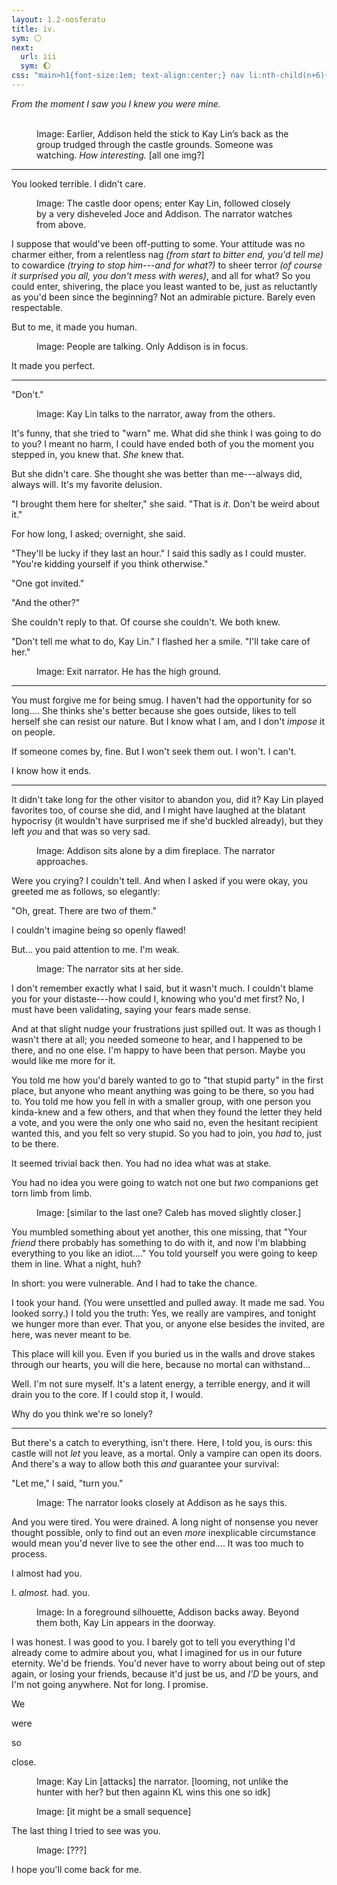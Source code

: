 ```yaml
---
layout: 1.2-nosferatu
title: iv.
sym: 🌕︎
next:
  url: iii
  sym: 🌔︎
css: "main>h1{font-size:1em; text-align:center;} nav li:nth-child(n+6){display:none;} header h2{color:#404040;} nav li:nth-child(5){color:#808080;} figcaption{text-align:center; color:#9f9f9f;} i span{display:block; text-align:center;} hr{margin:3em auto;} hr:first-child+p{text-align:center;} p{text-transform:lowercase; max-width:20em; color:#bfbfbf; font-size:.95em;} .dlg{text-transform:none;} #short{margin:2em auto;}"
---
```

<!--additions/thoughts from last night:
- gary got dragged through the gate and it also broke open and no one is surprised. i think. i don't want to draw a bunch of new things showing this but It Did Happen, allude to it maybe, or have caleb watching /that/ instead (but hmm then why her...)
- joce doesn't just ditch addison, she's looking for a key! and addison is Tired:tm:. joce was basically like "look i get it i am also exhausted but like, i'm gonna go search, and whether you stay close or not is up to you." (far as addison's concerned she got ditched anyway, though.)
- at the end: KL throws something at Caleb? then goes in for the kill. I nuked their powers so this has just gotta be straight-up physical assault lmao, bonus points if she stabs him with something (that she later uses on herself)
- either here or next part: "I just want to go home, fall asleep, and when I wake up this will all have been some nightmare."
-->
<div class="book" markdown="1">
<i><span>From the moment I saw you</span> <span>I knew you were mine.</span></i>

<figure><img src="https://via.placeholder.com/400x300.png" alt=""/> <img src="https://via.placeholder.com/250x300.png" alt=""/> <img src="https://via.placeholder.com/150x300.png" alt=""/>
<figcaption><span class="x">Image: </span>Earlier, Addison held the stick to Kay Lin’s back as the group trudged through the castle grounds. Someone was watching. <i>How interesting.</i> [all one img?]</figcaption></figure>

----

You looked terrible. I didn't care.

<figure><img src="https://via.placeholder.com/600x400.png" alt=""/>
<figcaption><span class="x">Image: </span>The castle door opens; enter Kay Lin, followed closely by a very disheveled Joce and Addison. The narrator watches from above.</figcaption></figure>

I suppose that would've been off-putting to some. Your attitude was no charmer either, from a relentless nag <i>(from start to bitter end, you'd tell me)</i> to cowardice <i>(trying to stop him---and for what?)</i> to sheer terror <i>(of course it surprised you all, you don't mess with weres)</i>, and all for what? So you could enter, shivering, the place you least wanted to be, just as reluctantly as you'd been since the beginning? Not an admirable picture. Barely even respectable. <!--WHAT is he talking about. rewrite this-->

But to me, it made you human.

<figure><img src="https://via.placeholder.com/400x300.png" alt=""/>
<figcaption><span class="x">Image: </span>People are talking. Only Addison is in focus.</figcaption></figure>

It made you perfect.

----

<span class="dlg">"Don't."</span>

<figure><img src="https://via.placeholder.com/400x300.png" alt=""/>
<figcaption><span class="x">Image: </span>Kay Lin talks to the narrator, away from the others.<!--don't forget the gash on her shirt--></figcaption></figure>

It's funny, that she tried to "warn" me. What did she think I was going to do to you? I meant no harm, I could have ended both of you the moment you stepped in, you knew that. *She* knew that.

But she didn't care. She thought she was better than me---always did, always will. It's my favorite delusion.

<span class="dlg">"I brought them here for shelter,"</span> she said. <span class="dlg">"That is *it*. Don't be weird about it."</span>

For how long, I asked; overnight, she said.

"They'll be lucky if they last an hour." I said this sadly as I could muster. "You're kidding yourself if you think otherwise."

<span class="dlg">"One got invited."</span>

"And the other?"

She couldn't reply to that. Of course she couldn't. We both knew.

"Don't tell me what to do, Kay Lin." I flashed her a smile. "I'll take care of her."

<figure><img src="https://via.placeholder.com/400x300.png" alt=""/>
<figcaption><span class="x">Image: </span>Exit narrator. He has the high ground.</figcaption></figure>

----

You must forgive me for being smug. I&nbsp;haven't had the opportunity for so long.... She thinks she's better because she goes outside, likes to tell herself she can resist our nature. But I know what I am, and I don't *impose* it on people.

If someone comes by, fine. But I won't seek them out. I won't. I can't.

I know how it ends.

----

It didn't take long for the other visitor to abandon you, did it? Kay Lin played favorites too, of course she did, and I might have laughed at the blatant hypocrisy (it wouldn't have surprised me if she'd buckled already), but they left *you* and that was so very sad. <!--edit as noted? /Caleb/ suggests abandonment, Addison's like "well. to be fair,,"-->

<figure><img src="https://via.placeholder.com/400x300.png" alt=""/>
<figcaption><span class="x">Image: </span>Addison sits alone by a dim fireplace. The narrator approaches.</figcaption></figure>

Were you crying? I couldn't tell. And when I asked if you were okay, you greeted me as follows, so elegantly:

<span class="dlg">"Oh, great. There are two of them."</span>

I couldn't imagine being so openly flawed!<!--is this caleb?? is this caleb????? being openly flawed is kind of his whole schtick. just tweak the wording, this is supposed to be in a similar vein as the opening bit: "your personality actively repulses me but like, as soon as i saw you bossing kl around i wsa sold lmao. you are pitiful, let me outdo that"-->

But... you paid attention to me. I'm weak.

<figure><img src="https://via.placeholder.com/400x300.png" alt=""/>
<figcaption><span class="x">Image: </span>The narrator sits at her side.</figcaption></figure>

I don't remember exactly what I said, but it wasn't much. I couldn't blame you for your distaste---how could I, knowing who you'd met first? No, I must have been validating, saying your fears made sense.

And at that slight nudge your frustrations just spilled out. It was as though I wasn't there at all; you needed someone to hear, and I happened to be there, and no one else. I'm happy to have been that person. Maybe you would like me more for it.<!--...?? it's. it's Fine ig but could be rephrased-->

You told me how you'd barely wanted to go to "that stupid party" in the first place, but anyone who meant anything was going to be there, so you had to. You told me how you fell in with a smaller group, with one person you kinda-knew and a few others, and that when they found the letter they held a vote, and you were the only one who said no, even the hesitant recipient wanted this, and you felt so very stupid. So you had to join, you *had* to, just to be there.

It seemed trivial back then. You had no idea what was at stake.

You had no idea you were going to watch not one but *two* companions get torn limb from limb.

<figure><img src="https://via.placeholder.com/400x300.png" alt=""/>
<figcaption><span class="x">Image: </span>[similar to the last one? Caleb has moved slightly closer.]</figcaption></figure>

You mumbled something about yet another, this one missing, that <span class="dlg">"Your *friend* there probably has something to do with it, and now I'm blabbing everything to you like an idiot...."</span> You told yourself you were going to keep them in line. What a night, huh?

In short: you were vulnerable. And I had to take the chance.

I took your hand. (You were unsettled and pulled away. It made me sad. You looked sorry.) I told you the truth: Yes, we really are vampires, and tonight we hunger more than ever. That you, or anyone else besides the invited, are here, was never meant to be.

This place will kill you. Even if you buried us in the walls and drove stakes through our hearts, you will die here, because no mortal can withstand...

Well. I'm not sure myself. It's a latent energy, a terrible energy, and it will drain you to the core. If I could stop it, I would.

Why do you think we're so lonely?

<hr id="short">

But there's a catch to everything, isn't there. Here, I told you, is ours: this castle will not *let* you leave, as a mortal. Only a vampire can open its doors. And there's a way to allow both this *and* guarantee your survival:

"Let me," I said, "turn you."

<figure><img src="https://via.placeholder.com/400x300.png" alt=""/>
<figcaption><span class="x">Image: </span>The narrator looks closely at Addison as he says this.</figcaption></figure>

And you were tired. You were drained. A long night of nonsense you never thought possible, only to find out an even *more* inexplicable circumstance would mean you'd never live to see the other end.... It was too much to process.

I almost had you.

<span class="dlg">I. *almost.* had. you.</span>

<figure><img src="https://via.placeholder.com/400x300.png" alt=""/>
<figcaption><span class="block"><span class="x">Image: </span>In a foreground silhouette, Addison backs away.<!--caleb's an unreliable narrator; he makes it seem like he wsa This close, maybe addison was (byh her own admission?) too tired to protest, but she /did/ back off. kl was like "owo i hear protest?"--></span> <span class="block">Beyond them both, Kay Lin appears in the doorway.</span></figcaption></figure>

I was honest. I was good to you. I barely got to tell you everything I'd already come to admire about you, what I imagined for us in our future eternity. We'd be friends. You'd never have to worry about being out of step again, or losing your friends, because it'd just be us, and *<span style="text-transform:uppercase;">I'd</span>* be yours, and I'm not going anywhere. Not for long. I promise.

We

were

so

close.

<figure><img src="https://via.placeholder.com/400x300.png" alt=""/>
<figcaption><span class="x">Image: </span>Kay Lin [attacks] the narrator. [looming, not unlike the hunter with her? but then againn KL wins this one so idk]</figcaption></figure>

<figure><img src="https://via.placeholder.com/400x300.png" alt=""/>
<figcaption><span class="x">Image: </span>[it might be a small sequence]</figcaption></figure>

The last thing I tried to see was you.

<figure><img src="https://via.placeholder.com/400x300.png" alt=""/>
<figcaption><span class="x">Image: </span>[???]</figcaption></figure>

I hope you'll come back for me.
</div>